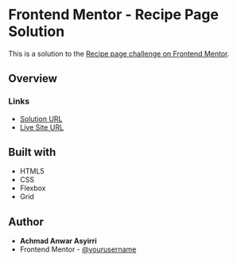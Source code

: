 # Frontend Mentor - Recipe Page Solution

This is a solution to the [Recipe page challenge on Frontend Mentor](https://www.frontendmentor.io/challenges/recipe-page-KiTsR8QQKm).

## Overview

### Links

- [Solution URL](https://https://github.com/asyirri/fementor-ch4-recipe_page)
- [Live Site URL](https://https://asyirri.github.io/fementor-ch4-recipe_page/)

## Built with

- HTML5
- CSS
- Flexbox
- Grid

## Author

- **Achmad Anwar Asyirri**
- Frontend Mentor - [@yourusername](https://www.frontendmentor.io/profile/yourusername)

